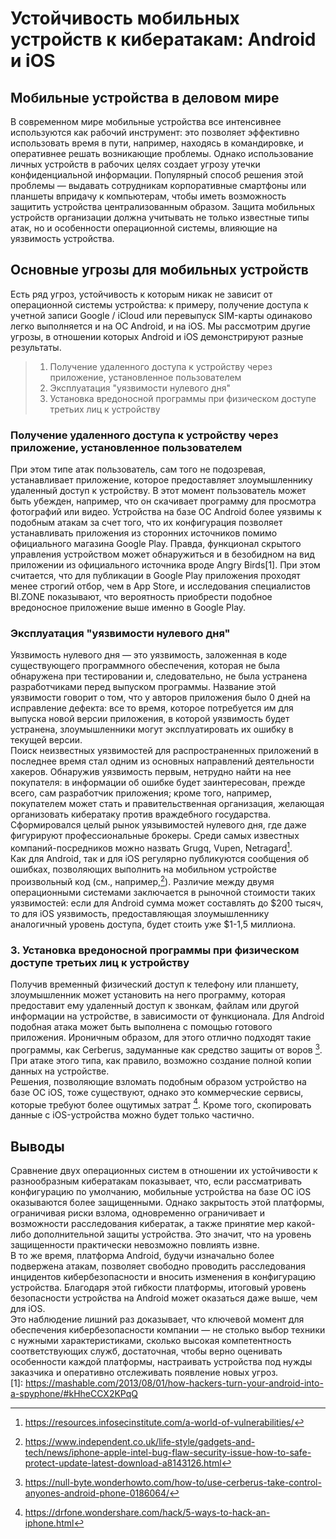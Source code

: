 # Устойчивость мобильных устройств к кибератакам: Android и iOS
## Мобильные устройства в деловом мире
В современном мире мобильные устройства все интенсивнее используются как рабочий инструмент: это позволяет эффективно использовать время в пути, например, находясь в командировке, и оперативнее решать возникающие проблемы. Однако использование личных устройств в рабочих целях создает угрозу утечки конфиденциальной информации. Популярный способ решения этой проблемы — выдавать сотрудникам корпоративные смартфоны или планшеты впридачу к компьютерам, чтобы иметь возможность защитить устройства централизованным образом. Защита мобильных устройств организации должна учитывать не только известные типы атак, но и особенности операционной системы, влияющие на уязвимость устройства. 
## Основные угрозы для мобильных устройств
Есть ряд угроз, устойчивость к которым никак не зависит от операционной системы устройства: к примеру, получение доступа к учетной записи Google / iCloud или перевыпуск SIM-карты одинаково легко выполняется и на ОС Android, и на iOS. Мы рассмотрим другие угрозы, в отношении которых Android и iOS демонстрируют разные результаты.

> 1. Получение удаленного доступа к устройству через приложение, установленное пользователем
> 2. Эксплуатация "уязвимости нулевого дня"
> 3. Установка вредоносной программы при физическом доступе третьих лиц к устройству  
### Получение удаленного доступа к устройству через приложение, установленное пользователем
При этом типе атак пользователь, сам того не подозревая, устанавливает приложение, которое предоставляет злоумышленнику удаленный доступ к устройству. В этот момент пользователь может быть убежден, например, что он скачивает программу для просмотра фотографий или видео. Устройства на базе ОС Android более уязвимы к подобным атакам за счет того, что их конфигурация позволяет устанавливать приложения из сторонних источников помимо официального магазина Google Play. Правда, функционал скрытого управления устройством может обнаружиться и в безобидном на вид приложении из официального источника вроде Angry Birds[1]. При этом считается, что для публикации в Google Play приложения проходят менее строгий отбор, чем в App Store, и исследования специалистов BI.ZONE показывают, что вероятность приобрести подобное вредоносное приложение выше именно в Google Play.
### Эксплуатация "уязвимости нулевого дня"
Уязвимость нулевого дня — это уязвимость, заложенная в коде существующего программного обеспечения, которая не была обнаружена при тестировании и, следовательно, не была устранена разработчиками перед выпуском программы. Название этой уязвимости говорит о том, что у авторов приложения было 0 дней на исправление дефекта: все то время, которое потребуется им для выпуска новой версии приложения, в которой уязвимость будет устранена, злоумышленники могут эксплуатировать их ошибку в текущей версии.  
Поиск неизвестных уязвимостей для распространенных приложений в последнее время стал одним из основных направлений деятельности хакеров. Обнаружив уязвимость первым, нетрудно найти на нее покупателя: в информации об ошибке будет заинтересован, прежде всего, сам разработчик приложения; кроме того, например, покупателем может стать и правительственная организация, желающая организовать кибератаку против враждебного государства. Сформировался целый рынок уязывимостей нулевого дня, где даже фигурируют профессиональные брокеры. Среди самых известных компаний-посредников можно назвать Grugq, Vupen, Netragard[^2].  
Как для Android, так и для iOS регулярно публикуются сообщения об ошибках, позволяющих выполнить на мобильном устройстве произвольный код (см., например,[^3]). Различие между двумя операционными системами заключается в рыночной стоимости таких уязвимостей: если для Android сумма может составлять до $200 тысяч, то для iOS уязвимость, предоставляющая злоумышленнику аналогичный уровень доступа, будет стоить уже $1-1,5 миллиона.
### 3. Установка вредоносной программы при физическом доступе третьих лиц к устройству
Получив временный физический доступ к телефону или планшету, злоумышленник может установить на него программу, которая предоставит ему удаленный доступ к звонкам, файлам или другой информации на устройстве, в зависимости от функционала. Для Android подобная атака может быть выполнена с помощью готового приложения. Ироничным образом, для этого отлично подходят такие программы, как Cerberus, задуманные как средство защиты от воров [^4]. При атаке этого типа, как правило, возможно создание полной копии данных на устройстве.  
Решения, позволяющие взломать подобным образом устройство на базе ОС iOS, тоже существуют, однако это коммерческие сервисы, которые требуют более ощутимых затрат [^5]. Кроме того, скопировать данные с iOS-устройства можно будет только частично.
## Выводы
Сравнение двух операционных систем в отношении их устойчивости к разнообразным кибератакам показывает, что, если рассматривать конфигурацию по умолчанию, мобильные устройства на базе ОС iOS оказываются более защищенными. Однако закрытость этой платформы, ограничивая риски взлома, одновременно ограничивает и возможности расследования кибератак, а также принятие мер какой-либо дополнительной защиты устройства. Это значит, что на уровень защищенности практически невозможно повлиять извне.  
В то же время, платформа Android, будучи изначально более подвержена атакам, позволяет свободно проводить расследования инцидентов кибербезопасности и вносить изменения в конфигурацию устройства. Благодаря этой гибкости платформы, итоговый уровень безопасности устройства на Android может оказаться даже выше, чем для iOS.  
Это наблюдение лишний раз доказывает, что ключевой момент для обеспечения кибербезопасности компании — не столько выбор техники с нужными характеристиками, сколько высокая компетентность соответствующих служб, достаточная, чтобы верно оценивать особенности каждой платформы, настраивать устройства под нужды заказчика и оперативно отслеживать появление новых угроз.  
[1]: https://mashable.com/2013/08/01/how-hackers-turn-your-android-into-a-spyphone/#kHheCCX2KPqQ  
[^2]: https://resources.infosecinstitute.com/a-world-of-vulnerabilities/  
[^3]: https://www.independent.co.uk/life-style/gadgets-and-tech/news/iphone-apple-intel-bug-flaw-security-issue-how-to-safe-protect-update-latest-download-a8143126.html
[^4]: https://null-byte.wonderhowto.com/how-to/use-cerberus-take-control-anyones-android-phone-0186064/
[^5]: https://drfone.wondershare.com/hack/5-ways-to-hack-an-iphone.html
